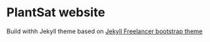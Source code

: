 PlantSat website
=========================

Build withh Jekyll theme based on [Jekyll Freelancer bootstrap theme ](https://github.com/jeromelachaud/freelancer-theme)
